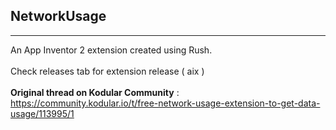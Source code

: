 ## NetworkUsage
---
An App Inventor 2 extension created using Rush.
<br><br>
Check releases tab for extension release ( aix )
<br><br>**Original thread on Kodular Community** : https://community.kodular.io/t/free-network-usage-extension-to-get-data-usage/113995/1
